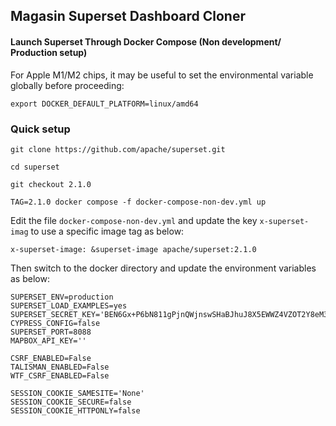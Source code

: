 ## Magasin Superset Dashboard Cloner
#### Launch Superset Through Docker Compose (Non development/ Production setup)

For Apple M1/M2 chips, it may be useful to set the environmental variable globally before proceeding:
```
export DOCKER_DEFAULT_PLATFORM=linux/amd64
```

### Quick setup
```
git clone https://github.com/apache/superset.git

cd superset

git checkout 2.1.0

TAG=2.1.0 docker compose -f docker-compose-non-dev.yml up
```
Edit the file ```docker-compose-non-dev.yml``` and update the key ```x-superset-imag``` to use a specific image tag as below:

```
x-superset-image: &superset-image apache/superset:2.1.0
```
Then switch to the docker directory and update the environment variables as below:

```
SUPERSET_ENV=production
SUPERSET_LOAD_EXAMPLES=yes
SUPERSET_SECRET_KEY='BEN6Gx+P6bN811gPjnQWjnswSHaBJhuJ8X5EWWZ4VZOT2Y8eM3NdY0dC'
CYPRESS_CONFIG=false
SUPERSET_PORT=8088
MAPBOX_API_KEY=''

CSRF_ENABLED=False
TALISMAN_ENABLED=False
WTF_CSRF_ENABLED=False

SESSION_COOKIE_SAMESITE='None'
SESSION_COOKIE_SECURE=false 
SESSION_COOKIE_HTTPONLY=false
```
